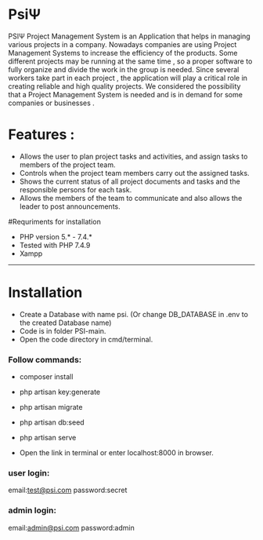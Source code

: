 # PsiΨ

PSIΨ Project Management System is an Application that helps in managing various projects in a company. Nowadays companies are using Project Management Systems to increase the efficiency of the products. Some different projects may be running at the same time , so a proper software to fully organize and divide the work in the group is needed. Since several workers take part in each project , the application will play a critical role in creating reliable and high quality projects. We considered the possibility that a Project Management System is needed and is in demand for some companies or businesses . 

# Features :
* Allows the user to plan project tasks and activities, and assign tasks to members of the project team.
* Controls when the project team members carry out the assigned tasks.
* Shows the current status of all project documents and tasks and the responsible persons for each task.
* Allows the members of the team to communicate and also allows the leader to post announcements.


#Requriments for installation
*  PHP version 5.* - 7.4.*
* Tested with PHP 7.4.9
*  Xampp 
-----------------------------------------------------------------------------------------------------------------------------------

# Installation 
* Create a Database with name psi. (Or change DB_DATABASE in .env to the created Database name)
* Code is in folder PSI-main.
* Open the code directory in cmd/terminal.
### Follow commands:
* composer install
* php artisan key:generate
* php artisan migrate
* php artisan db:seed
* php artisan serve

* Open the link in terminal or enter localhost:8000 in browser.

### user login:
email:test@psi.com
password:secret

### admin login:
email:admin@psi.com
password:admin
